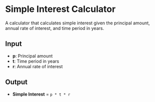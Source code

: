 # Simple Interest Calculator

A calculator that calculates simple interest given the principal amount, annual rate of interest, and time period in years.

## Input

- **p**: Principal amount
- **t**: Time period in years
- **r**: Annual rate of interest

## Output

- **Simple Interest** = `p * t * r`
